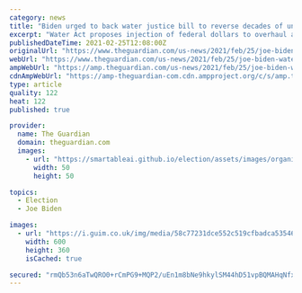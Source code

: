 ```yaml
---
category: news
title: "Biden urged to back water justice bill to reverse decades of underinvestment"
excerpt: "Water Act proposes injection of federal dollars to overhaul ageing infrastructure, create jobs and address inequalities"
publishedDateTime: 2021-02-25T12:08:00Z
originalUrl: "https://www.theguardian.com/us-news/2021/feb/25/joe-biden-water-act-bernie-sanders"
webUrl: "https://www.theguardian.com/us-news/2021/feb/25/joe-biden-water-act-bernie-sanders"
ampWebUrl: "https://amp.theguardian.com/us-news/2021/feb/25/joe-biden-water-act-bernie-sanders"
cdnAmpWebUrl: "https://amp-theguardian-com.cdn.ampproject.org/c/s/amp.theguardian.com/us-news/2021/feb/25/joe-biden-water-act-bernie-sanders"
type: article
quality: 122
heat: 122
published: true

provider:
  name: The Guardian
  domain: theguardian.com
  images:
    - url: "https://smartableai.github.io/election/assets/images/organizations/theguardian.com-50x50.jpg"
      width: 50
      height: 50

topics:
  - Election
  - Joe Biden

images:
  - url: "https://i.guim.co.uk/img/media/58c77231dce552c519cfbadca53546bbbe4b92fa/0_218_3000_1801/master/3000.jpg?width=300&quality=45&auto=format&fit=max&dpr=2&s=bc900b56a61f274f18064c23b1e15ed8"
    width: 600
    height: 360
    isCached: true

secured: "rmQb53n6aTwQRO0+rCmPG9+MQP2/uEn1m8bNe9hkylSM44hD51vpBQMAHqNfxFAsIoBBaUyqNPiu16bprGy0BX2AEiA8/pEhfWhA8mNO+JVGnSWnZut/THWRJUk+ek4WPI+f6kVsU3jG8fSfXwhNuxcxYC3tya2E36UiZDO1bejMtmUuTwboWtnWBZQ9gxzUhZClpCgF2SoIMqCACEnWWALCf9TDBiSlLKB0yzLodXXCZD5TfrPwL7JWZhafdau+9G2wORjsZgyx1k3Rh0+uDFZu2Roqe4UT8w0mff6EjFBaxFj5z1j9B/3JjvMX7ivW3tz2KnRtQQw4haEpNFXvjGRowYOSF9X8H3nW1wHzebU=;CcFDSA7oVg8t90UQWRDy3w=="
---
```


